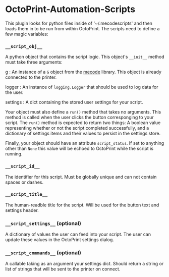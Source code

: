 # OctoPrint-Automation-Scripts

This plugin looks for python files inside of '~/.mecodescripts' and then loads them in
to be run from within OctoPrint. The scripts need to define a few magic variables:
    
### `__script_obj__`
  
  A python object that contains the script logic. This object's `__init__` method must take
  three arguments:
  
  g : An instance of a `G` object from the [mecode](github.com/jminardi/mecode) library. 
  This object is already connected to the printer.
  
  logger : An instance of `logging.Logger` that should be used to log data for the user.
  
  settings : A dict containing the stored user settings for your script.
  
  Your object must also define a `run()` method that takes no arguments. This method is called
  when the user clicks the button corresponging to your script. The `run()` method is expected
  to return two things: A boolean value representing whether or not the script completed
  successfully, and a dictionary of settings items and their values to persist in the settings
  store.
  
  Finally, your object should have an attribute `script_status`. If set to anything other than
  `None` this value will be echoed to OctoPrint while the script is running.
  
### `__script_id__`
  
  The identifier for this script. Must be globally unique and can not contain spaces or dashes.
    
### `__script_title__`
  
  The human-readble title for the script. Will be used for the button text and settings header.
    
### `__script_settings__` (optional)
  
  A dictionary of values the user can feed into your script. The user can update these values in
  the OctoPrint settings dialog.
    
### `__script_commands__` (optional)
  
  A callable taking as an argument your settings dict. Should return a string or list of strings
  that will be sent to the printer on connect.
